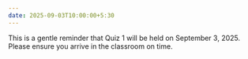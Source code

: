 ```yaml
---
date: 2025-09-03T10:00:00+5:30
---
```


This is a gentle reminder that Quiz 1 will be held on September 3, 2025. Please ensure you arrive in the classroom on time.